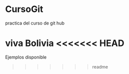 # CursoGit
practica del curso de git hub

viva Bolivia
<<<<<<< HEAD
=======
Ejemplos
disponible
>>>>>>> readme
